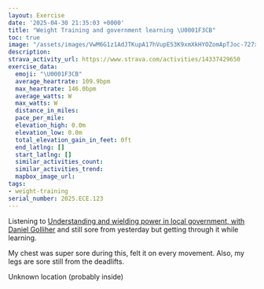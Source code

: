 ```yaml
---
layout: Exercise
date: '2025-04-30 21:35:03 +0000'
title: "Weight Training and government learning \U0001F3CB️"
toc: true
image: "/assets/images/VwM6G1z1AdJTKupA17hVupE53K9xmXkHYOZomApTJoc-727x2048.jpg.jpeg"
description:
strava_activity_url: https://www.strava.com/activities/14337429650
exercise_data:
  emoji: "\U0001F3CB️"
  average_heartrate: 109.9bpm
  max_heartrate: 146.0bpm
  average_watts: W
  max_watts: W
  distance_in_miles:
  pace_per_mile:
  elevation_high: 0.0m
  elevation_low: 0.0m
  total_elevation_gain_in_feet: 0ft
  end_latlng: []
  start_latlng: []
  similar_activities_count:
  similar_activities_trend:
  mapbox_image_url:
tags:
- weight-training
serial_number: 2025.ECE.123
---
```

Listening to [Understanding and wielding power in local government, with Daniel Golliher](https://www.complexsystemspodcast.com/episodes/understanding-and-wielding-power-in-local-government-with-daniel-golliher/) and still sore from yesterday but getting through it while learning.

My chest was super sore during this, felt it on every movement. Also, my legs are sore still from the deadlifts.

Unknown location (probably inside)
